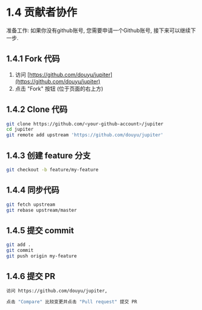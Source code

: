 # 1.4 贡献者协作


准备工作: 如果你没有github账号, 您需要申请一个Github账号, 接下来可以继续下一步.

## 1.4.1 Fork 代码

1. 访问 [https://github.com/douyu/jupiter](https://github.com/douyu/jupiter)
2. 点击 "Fork" 按钮 (位于页面的右上方)

## 1.4.2 Clone 代码

```bash
git clone https://github.com/<your-github-account>/jupiter
cd jupiter
git remote add upstream 'https://github.com/douyu/jupiter'
```

## 1.4.3 创建 feature 分支

```bash
git checkout -b feature/my-feature 
```

## 1.4.4 同步代码

```bash
git fetch upstream
git rebase upstream/master
```

## 1.4.5 提交 commit

```bash
git add .
git commit
git push origin my-feature
```
## 1.4.6 提交 PR

```bash
访问 https://github.com/douyu/jupiter, 

点击 "Compare" 比较变更并点击 "Pull request" 提交 PR
```

